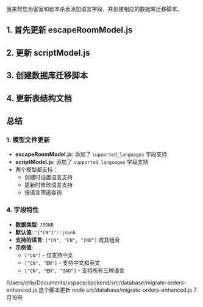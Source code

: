 我来帮您为密室和剧本杀表添加语言字段，并创建相应的数据库迁移脚本。

## 1. 首先更新 escapeRoomModel.js
## 2. 更新 scriptModel.js
## 3. 创建数据库迁移脚本
## 4. 更新表结构文档
## 总结
### 1. 模型文件更新
- **escapeRoomModel.js**: 添加了 `supported_languages` 字段支持
- **scriptModel.js**: 添加了 `supported_languages` 字段支持
- 两个模型都支持：
  - 创建时设置语言支持
  - 更新时修改语言支持  
  - 按语言筛选查询

### 4. 字段特性
- **数据类型**: `JSONB`
- **默认值**: `'["CN"]'::jsonb`
- **支持的语言**: `["CN", "EN", "IND"]` 或其组合
- **示例值**: 
  - `["CN"]` - 仅支持中文
  - `["CN", "EN"]` - 支持中文和英文
  - `["CN", "EN", "IND"]` - 支持所有三种语言


/Users/ellis/Documents/xspace/backend/src/database/migrate-orders-enhanced.js    这个脚本更新 node src/database/migrate-orders-enhanced.js       7月16号